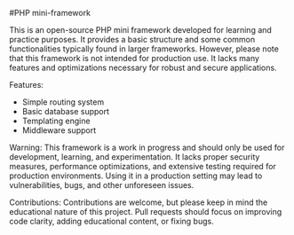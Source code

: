 #PHP mini-framework

This is an open-source PHP mini framework developed for learning and practice purposes. It provides a basic structure and some common functionalities typically found in larger frameworks. However, please note that this framework is not intended for production use. It lacks many features and optimizations necessary for robust and secure applications.

Features:
- Simple routing system
- Basic database support
- Templating engine
- Middleware support

Warning:
This framework is a work in progress and should only be used for development, learning, and experimentation. It lacks proper security measures, performance optimizations, and extensive testing required for production environments. Using it in a production setting may lead to vulnerabilities, bugs, and other unforeseen issues.

Contributions:
Contributions are welcome, but please keep in mind the educational nature of this project. Pull requests should focus on improving code clarity, adding educational content, or fixing bugs. 

